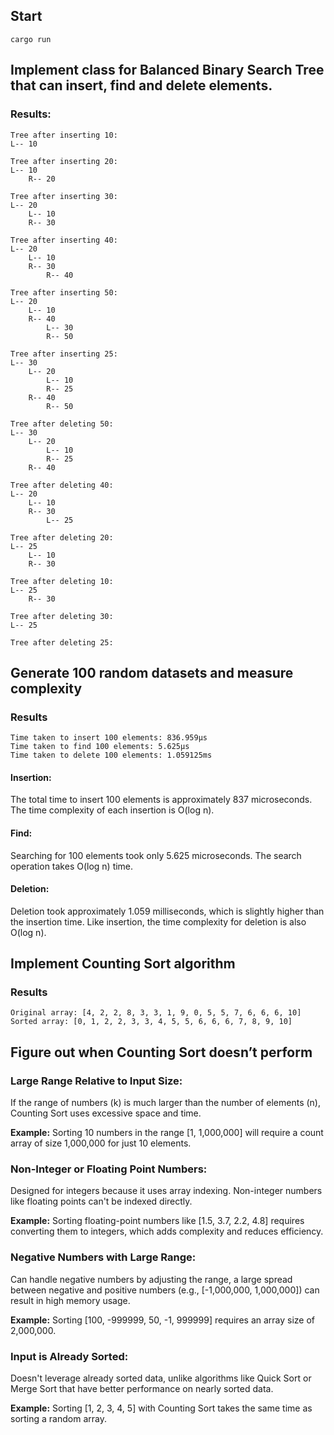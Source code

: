 
## Start

`cargo run`

## Implement class for Balanced Binary Search Tree that can insert, find and delete elements.
### Results: 
```
Tree after inserting 10:
L-- 10

Tree after inserting 20:
L-- 10
    R-- 20

Tree after inserting 30:
L-- 20
    L-- 10
    R-- 30

Tree after inserting 40:
L-- 20
    L-- 10
    R-- 30
        R-- 40

Tree after inserting 50:
L-- 20
    L-- 10
    R-- 40
        L-- 30
        R-- 50

Tree after inserting 25:
L-- 30
    L-- 20
        L-- 10
        R-- 25
    R-- 40
        R-- 50

Tree after deleting 50:
L-- 30
    L-- 20
        L-- 10
        R-- 25
    R-- 40

Tree after deleting 40:
L-- 20
    L-- 10
    R-- 30
        L-- 25

Tree after deleting 20:
L-- 25
    L-- 10
    R-- 30

Tree after deleting 10:
L-- 25
    R-- 30

Tree after deleting 30:
L-- 25

Tree after deleting 25:
```

## Generate 100 random datasets and measure complexity
### Results
```
Time taken to insert 100 elements: 836.959µs
Time taken to find 100 elements: 5.625µs
Time taken to delete 100 elements: 1.059125ms
```

#### Insertion:
The total time to insert 100 elements is approximately 837 microseconds. The time complexity of each insertion is O(log n).

#### Find:
Searching for 100 elements took only 5.625 microseconds. The search operation takes O(log n) time.

#### Deletion:
Deletion took approximately 1.059 milliseconds, which is slightly higher than the insertion time. Like insertion, the time complexity for deletion is also O(log n).

## Implement Counting Sort algorithm
### Results
```
Original array: [4, 2, 2, 8, 3, 3, 1, 9, 0, 5, 5, 7, 6, 6, 6, 10]
Sorted array: [0, 1, 2, 2, 3, 3, 4, 5, 5, 6, 6, 6, 7, 8, 9, 10]
```

## Figure out when Counting Sort doesn’t perform
### Large Range Relative to Input Size:
If the range of numbers (k) is much larger than the number of elements (n), Counting Sort uses excessive space and time.

**Example:** Sorting 10 numbers in the range [1, 1,000,000] will require a count array of size 1,000,000 for just 10 elements.

### Non-Integer or Floating Point Numbers:
Designed for integers because it uses array indexing. Non-integer numbers like floating points can't be indexed directly.

**Example:** Sorting floating-point numbers like [1.5, 3.7, 2.2, 4.8] requires converting them to integers, which adds complexity and reduces efficiency.

### Negative Numbers with Large Range:
Can handle negative numbers by adjusting the range, a large spread between negative and positive numbers (e.g., [-1,000,000, 1,000,000]) can result in high memory usage.

**Example:** Sorting [100, -999999, 50, -1, 999999] requires an array size of 2,000,000.

### Input is Already Sorted:
Doesn't leverage already sorted data, unlike algorithms like Quick Sort or Merge Sort that have better performance on nearly sorted data.

**Example:** Sorting [1, 2, 3, 4, 5] with Counting Sort takes the same time as sorting a random array.
